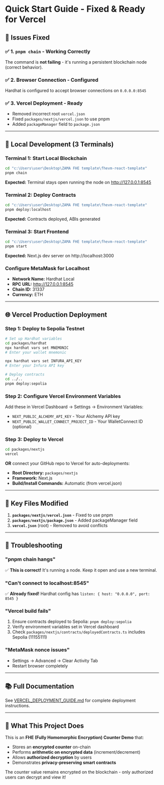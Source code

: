 # Quick Start Guide - Fixed & Ready for Vercel

## 🎉 Issues Fixed

### ✅ 1. `pnpm chain` - Working Correctly
The command is **not failing** - it's running a persistent blockchain node (correct behavior).

### ✅ 2. Browser Connection - Configured
Hardhat is configured to accept browser connections on `0.0.0.0:8545`

### ✅ 3. Vercel Deployment - Ready
- Removed incorrect root `vercel.json`
- Fixed `packages/nextjs/vercel.json` to use pnpm
- Added `packageManager` field to `package.json`

---

## 🚀 Local Development (3 Terminals)

### Terminal 1: Start Local Blockchain
```bash
cd "c:\Users\user\Desktop\ZAMA FHE template\fhevm-react-template"
pnpm chain
```
**Expected:** Terminal stays open running the node on http://127.0.0.1:8545

### Terminal 2: Deploy Contracts
```bash
cd "c:\Users\user\Desktop\ZAMA FHE template\fhevm-react-template"
pnpm deploy:localhost
```
**Expected:** Contracts deployed, ABIs generated

### Terminal 3: Start Frontend
```bash
cd "c:\Users\user\Desktop\ZAMA FHE template\fhevm-react-template"
pnpm start
```
**Expected:** Next.js dev server on http://localhost:3000

### Configure MetaMask for Localhost
- **Network Name:** Hardhat Local
- **RPC URL:** http://127.0.0.1:8545
- **Chain ID:** 31337
- **Currency:** ETH

---

## 🌐 Vercel Production Deployment

### Step 1: Deploy to Sepolia Testnet
```bash
# Set up Hardhat variables
cd packages/hardhat
npx hardhat vars set MNEMONIC
# Enter your wallet mnemonic

npx hardhat vars set INFURA_API_KEY
# Enter your Infura API key

# Deploy contracts
cd ../..
pnpm deploy:sepolia
```

### Step 2: Configure Vercel Environment Variables
Add these in Vercel Dashboard → Settings → Environment Variables:
- `NEXT_PUBLIC_ALCHEMY_API_KEY` - Your Alchemy API key
- `NEXT_PUBLIC_WALLET_CONNECT_PROJECT_ID` - Your WalletConnect ID (optional)

### Step 3: Deploy to Vercel
```bash
cd packages/nextjs
vercel
```

**OR** connect your GitHub repo to Vercel for auto-deployments:
- **Root Directory:** `packages/nextjs`
- **Framework:** Next.js
- **Build/Install Commands:** Automatic (from vercel.json)

---

## 📁 Key Files Modified

1. **`packages/nextjs/vercel.json`** - Fixed to use pnpm
2. **`packages/nextjs/package.json`** - Added packageManager field
3. **`vercel.json`** (root) - Removed to avoid conflicts

---

## 🔧 Troubleshooting

### "pnpm chain hangs"
✅ **This is correct!** It's running a node. Keep it open and use a new terminal.

### "Can't connect to localhost:8545"
✅ **Already fixed!** Hardhat config has `listen: { host: "0.0.0.0", port: 8545 }`

### "Vercel build fails"
1. Ensure contracts deployed to Sepolia: `pnpm deploy:sepolia`
2. Verify environment variables set in Vercel dashboard
3. Check `packages/nextjs/contracts/deployedContracts.ts` includes Sepolia (11155111)

### "MetaMask nonce issues"
- Settings → Advanced → Clear Activity Tab
- Restart browser completely

---

## 📚 Full Documentation
See [VERCEL_DEPLOYMENT_GUIDE.md](./VERCEL_DEPLOYMENT_GUIDE.md) for complete deployment instructions.

---

## 🎯 What This Project Does

This is an **FHE (Fully Homomorphic Encryption) Counter Demo** that:
- Stores an **encrypted counter** on-chain
- Performs **arithmetic on encrypted data** (increment/decrement)
- Allows **authorized decryption** by users
- Demonstrates **privacy-preserving smart contracts**

The counter value remains encrypted on the blockchain - only authorized users can decrypt and view it!
